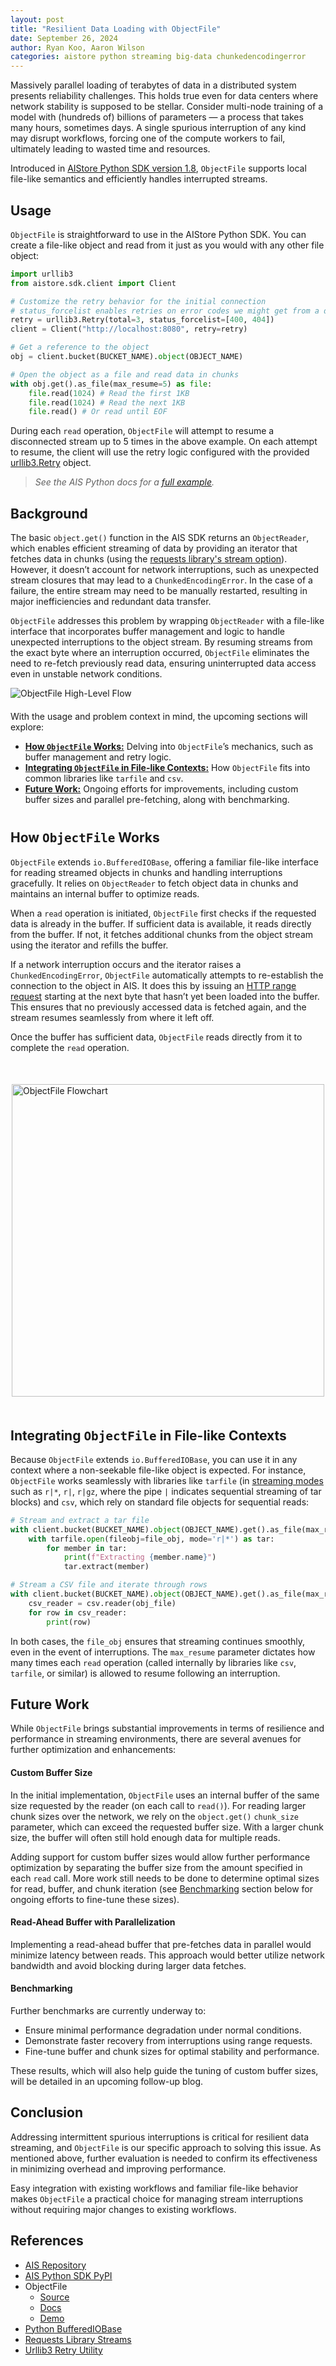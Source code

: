 ```yaml
---
layout: post
title: "Resilient Data Loading with ObjectFile"
date: September 26, 2024
author: Ryan Koo, Aaron Wilson
categories: aistore python streaming big-data chunkedencodingerror
--- 
```


Massively parallel loading of terabytes of data in a distributed system presents reliability challenges. This holds true even for data centers where network stability is supposed to be stellar. Consider multi-node training of a model with (hundreds of) billions of parameters — a process that takes many hours, sometimes days. A single spurious interruption of any kind may disrupt workflows, forcing one of the compute workers to fail, ultimately leading to wasted time and resources.

Introduced in [AIStore Python SDK version 1.8](https://pypi.org/project/aistore/), `ObjectFile` supports local file-like semantics and efficiently handles interrupted streams.

## Usage

`ObjectFile` is straightforward to use in the AIStore Python SDK. You can create a file-like object and read from it just as you would with any other file object:

```python
import urllib3
from aistore.sdk.client import Client

# Customize the retry behavior for the initial connection
# status_forcelist enables retries on error codes we might get from a disconnected AIS target
retry = urllib3.Retry(total=3, status_forcelist=[400, 404])
client = Client("http://localhost:8080", retry=retry)

# Get a reference to the object
obj = client.bucket(BUCKET_NAME).object(OBJECT_NAME)

# Open the object as a file and read data in chunks
with obj.get().as_file(max_resume=5) as file:
    file.read(1024) # Read the first 1KB
    file.read(1024) # Read the next 1KB 
    file.read() # Or read until EOF
```

During each `read` operation, `ObjectFile` will attempt to resume a disconnected stream up to 5 times in the above example. On each attempt to resume, the client will use the retry logic configured with the provided [urllib3.Retry](https://urllib3.readthedocs.io/en/stable/reference/urllib3.util.html#urllib3.util.Retry) object. 

> _See the AIS Python docs for a [full example](https://github.com/NVIDIA/aistore/blob/main/python/examples/sdk/resilient-streaming-object-file.ipynb)._

## Background

The basic `object.get()` function in the AIS SDK returns an `ObjectReader`, which enables efficient streaming of data by providing an iterator that fetches data in chunks (using the [requests library's stream option](https://requests.readthedocs.io/en/latest/user/advanced/#body-content-workflow)). However, it doesn’t account for network interruptions, such as unexpected stream closures that may lead to a `ChunkedEncodingError`. In the case of a failure, the entire stream may need to be manually restarted, resulting in major inefficiencies and redundant data transfer.

`ObjectFile` addresses this problem by wrapping `ObjectReader` with a file-like interface that incorporates buffer management and logic to handle unexpected interruptions to the object stream. By resuming streams from the exact byte where an interruption occurred, `ObjectFile` eliminates the need to re-fetch previously read data, ensuring uninterrupted data access even in unstable network conditions.

![ObjectFile High-Level Flow](/images/high-level-flow.gif)

<div style="margin-top: 20px; margin-bottom: 40px;">

<p>With the usage and problem context in mind, the upcoming sections will explore:</p>

<ul>
  <li><strong><a href="#how-objectfile-works">How <code>ObjectFile</code> Works:</a></strong> Delving into <code>ObjectFile</code>’s mechanics, such as buffer management and retry logic.</li>

  <li><strong><a href="#integrating-objectfile-in-file-like-contexts">Integrating <code>ObjectFile</code> in File-like Contexts:</a></strong> How <code>ObjectFile</code> fits into common libraries like <code>tarfile</code> and <code>csv</code>.</li>

  <li><strong><a href="#future-work">Future Work:</a></strong> Ongoing efforts for improvements, including custom buffer sizes and parallel pre-fetching, along with benchmarking.</li>
</ul>

</div>

## How <code style="font-size: 92%;">ObjectFile</code> Works

`ObjectFile` extends `io.BufferedIOBase`, offering a familiar file-like interface for reading streamed objects in chunks and handling interruptions gracefully. It relies on `ObjectReader` to fetch object data in chunks and maintains an internal buffer to optimize reads.

When a `read` operation is initiated, `ObjectFile` first checks if the requested data is already in the buffer. If sufficient data is available, it reads directly from the buffer. If not, it fetches additional chunks from the object stream using the iterator and refills the buffer.

If a network interruption occurs and the iterator raises a `ChunkedEncodingError`, `ObjectFile` automatically attempts to re-establish the connection to the object in AIS. It does this by issuing an [HTTP range request](https://developer.mozilla.org/en-US/docs/Web/HTTP/Range_requests) starting at the next byte that hasn’t yet been loaded into the buffer. This ensures that no previously accessed data is fetched again, and the stream resumes seamlessly from where it left off.

Once the buffer has sufficient data, `ObjectFile` reads directly from it to complete the `read` operation.

<div style="display: flex; justify-content: center; margin: 50px 0;">
  <img src="/assets/object-file/flow.svg" alt="ObjectFile Flowchart" width="500px" />
</div>

## Integrating <code style="font-size: 92%;">ObjectFile</code> in File-like Contexts

Because `ObjectFile` extends `io.BufferedIOBase`, you can use it in any context where a non-seekable file-like object is expected. For instance, `ObjectFile` works seamlessly with libraries like `tarfile` (in [streaming modes](https://docs.python.org/3/library/tarfile.html#tarfile.open) such as `r|*`, `r|`, `r|gz`, where the pipe `|` indicates sequential streaming of tar blocks) and `csv`, which rely on standard file objects for sequential reads:

```python
# Stream and extract a tar file
with client.bucket(BUCKET_NAME).object(OBJECT_NAME).get().as_file(max_resume=5) as file_obj:
    with tarfile.open(fileobj=file_obj, mode='r|*') as tar:
        for member in tar:
            print(f"Extracting {member.name}")
            tar.extract(member)

# Stream a CSV file and iterate through rows
with client.bucket(BUCKET_NAME).object(OBJECT_NAME).get().as_file(max_resume=5) as obj_file:
    csv_reader = csv.reader(obj_file)
    for row in csv_reader:
        print(row)
```

In both cases, the `file_obj` ensures that streaming continues smoothly, even in the event of interruptions. The `max_resume` parameter dictates how many times each `read` operation (called internally by libraries like `csv`, `tarfile`, or similar) is allowed to resume following an interruption.

## Future Work

While `ObjectFile` brings substantial improvements in terms of resilience and performance in streaming environments, there are several avenues for further optimization and enhancements:

#### Custom Buffer Size

In the initial implementation, `ObjectFile` uses an internal buffer of the same size requested by the reader (on each call to `read()`). For reading larger chunk sizes over the network, we rely on the `object.get()` `chunk_size` parameter, which can exceed the requested buffer size. With a larger chunk size, the buffer will often still hold enough data for multiple reads. 

Adding support for custom buffer sizes would allow further performance optimization by separating the buffer size from the amount specified in each `read` call. More work still needs to be done to determine optimal sizes for read, buffer, and chunk iteration (see [Benchmarking](#benchmarking) section below for ongoing efforts to fine-tune these sizes).

#### Read-Ahead Buffer with Parallelization

Implementing a read-ahead buffer that pre-fetches data in parallel would minimize latency between reads. This approach would better utilize network bandwidth and avoid blocking during larger data fetches.

#### Benchmarking

Further benchmarks are currently underway to:

- Ensure minimal performance degradation under normal conditions.
- Demonstrate faster recovery from interruptions using range requests.
- Fine-tune buffer and chunk sizes for optimal stability and performance.

These results, which will also help guide the tuning of custom buffer sizes, will be detailed in an upcoming follow-up blog.

## Conclusion

Addressing intermittent spurious interruptions is critical for resilient data streaming, and `ObjectFile` is our specific approach to solving this issue. As mentioned above, further evaluation is needed to confirm its effectiveness in minimizing overhead and improving performance.

Easy integration with existing workflows and familiar file-like behavior makes `ObjectFile` a practical choice for managing stream interruptions without requiring major changes to existing workflows.

## References

- [AIS Repository](https://github.com/NVIDIA/aistore)
- [AIS Python SDK PyPI](https://pypi.org/project/aistore/)
- ObjectFile
    - [Source](https://github.com/NVIDIA/aistore/blob/main/python/aistore/sdk/object_file.py)
    - [Docs](https://github.com/NVIDIA/aistore/blob/main/docs/python_sdk.md#object_file)
    - [Demo](https://github.com/NVIDIA/aistore/blob/main/python/examples/sdk/resilient-streaming-object-file.ipynb)
- [Python BufferedIOBase](https://docs.python.org/3/library/io.html#io.BufferedIOBase)
- [Requests Library Streams](https://requests.readthedocs.io/en/latest/user/advanced/#body-content-workflow)
- [Urllib3 Retry Utility](https://urllib3.readthedocs.io/en/stable/reference/urllib3.util.html#urllib3.util.Retry)


